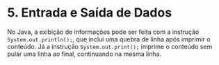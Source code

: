 # 5. Entrada e Saída de Dados

No Java, a exibição de informações pode ser feita com a instrução `System.out.println();`, que inclui uma quebra de linha após imprimir o conteúdo. Já a instrução `System.out.print();` imprime o conteúdo sem pular uma linha ao final, continuando na mesma linha.